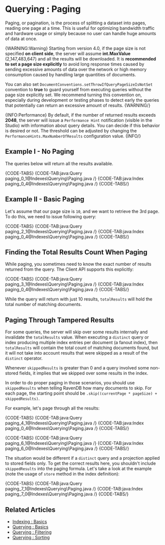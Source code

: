 ﻿# Querying : Paging

Paging, or pagination, is the process of splitting a dataset into pages, reading one page at a time. This is useful for optimizing bandwidth traffic and hardware usage or simply because no user can handle huge amounts of data at once.

{WARNING:Warning}
Starting from version 4.0, if the page size is not specified **on client side**, the server will assume **int.MaxValue** (2,147,483,647) and all the results will be downloaded. It is **recommended to set a page size explicitly** to avoid long response times caused by sending excessive amounts of data over the network or high memory consumption caused by handling large quantities of documents.

You can also set `DocumentConventions.setThrowIfQueryPageSizeIsNotSet` convention to **true** to guard yourself from executing queries without the page size explicitly set. We recommend turning this convention on, especially during development or testing phases to detect early the queries that potentially can return an excessive amount of results.
{WARNING/}

{INFO:Performance}
By default, if the number of returned results exceeds **2048**, the server will issue a `Performance Hint` notification (visible in the Studio) with information about query details. You can decide if this behavior is desired or not. 
The threshold can be adjusted by changing the `PerformanceHints.MaxNumberOfResults` configuration value.
{INFO/}

## Example I - No Paging

The queries below will return all the results available.

{CODE-TABS}
{CODE-TAB:java:Query paging_0_1@Indexes\Querying\Paging.java /}
{CODE-TAB:java:Index paging_0_4@Indexes\Querying\Paging.java /}
{CODE-TABS/}

## Example II - Basic Paging

Let's assume that our page size is `10`, and we want to retrieve the 3rd page. To do this, we need to issue following query:

{CODE-TABS}
{CODE-TAB:java:Query paging_2_1@Indexes\Querying\Paging.java /}
{CODE-TAB:java:Index paging_0_4@Indexes\Querying\Paging.java /}
{CODE-TABS/}

## Finding the Total Results Count When Paging

While paging, you sometimes need to know the exact number of results returned from the query. The Client API supports this explicitly:

{CODE-TABS}
{CODE-TAB:java:Query paging_3_1@Indexes\Querying\Paging.java /}
{CODE-TAB:java:Index paging_0_4@Indexes\Querying\Paging.java /}
{CODE-TABS/}

While the query will return with just 10 results, `totalResults` will hold the total number of matching documents.

## Paging Through Tampered Results

For some queries, the server will skip over some results internally and invalidate the `totalResults` value. When executing a `distinct` query or index producing multiple index entries per document (a fanout index), then `totalResults` will contain the total count of matching documents found, but it will not take into account results that were skipped as a result of the `distinct` operator.

Whenever `skippedResults` is greater than 0 and a query involved some non-stored fields, it implies that we skipped over some results in the index.
    
In order to do proper paging in those scenarios, you should use `skippedResults` when telling RavenDB how many documents to skip. For each page, the starting point should be `.skip((currentPage * pageSize) + skippedResults)`.

For example, let's page through all the results:

{CODE-TABS}
{CODE-TAB:java:Query paging_4_1@Indexes\Querying\Paging.java /}
{CODE-TAB:java:Index paging_0_4@Indexes\Querying\Paging.java /}
{CODE-TABS/}

{CODE-TABS}
{CODE-TAB:java:Query paging_6_1@Indexes\Querying\Paging.java /}
{CODE-TAB:java:Index paging_6_0@Indexes\Querying\Paging.java /}
{CODE-TABS/}

The situation would be different if a `distinct` query and a projection applied to stored fields only. To get the correct results here, you shouldn't include `skippedResults`
into the paging formula. Let's take a look at the example (note the usage of `store` method in the index definition):

{CODE-TABS}
{CODE-TAB:java:Query paging_7_1@Indexes\Querying\Paging.java /}
{CODE-TAB:java:Index paging_7_0@Indexes\Querying\Paging.java /}
{CODE-TABS/}

## Related Articles

- [Indexing : Basics](../../indexes/indexing-basics)
- [Querying : Basics](../../indexes/querying/basics)
- [Querying : Filtering](../../indexes/querying/filtering)
- [Querying : Sorting](../../indexes/querying/sorting)
